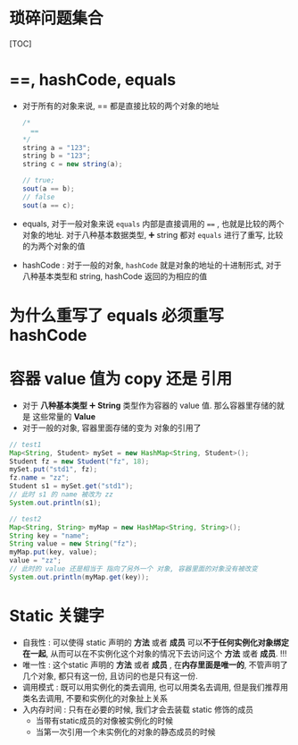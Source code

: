 # 琐碎问题集合

[TOC]

# ==, hashCode, equals

* 对于所有的对象来说, == 都是直接比较的两个对象的地址

  ~~~java
  /*
  	== 
  */
  string a = "123";
  string b = "123";
  string c = new string(a);
  
  // true;
  sout(a == b);
  // false
  sout(a == c);
  ~~~


* equals, 对于一般对象来说 `equals`  内部是直接调用的 `==` , 也就是比较的两个对象的地址. 对于八种基本数据类型, ➕ string 都对 `equals` 进行了重写, 比较的为两个对象的值

* hashCode  : 对于一般的对象, `hashCode` 就是对象的地址的十进制形式, 对于 八种基本类型和 string, hashCode 返回的为相应的值

# 为什么重写了 equals 必须重写 hashCode



# 容器 value 值为 copy 还是 引用

* 对于 **八种基本类型** ➕ **String** 类型作为容器的 value 值. 那么容器里存储的就是 这些常量的 **Value**
* 对于一般的对象, 容器里面存储的变为 对象的引用了

~~~java
// test1
Map<String, Student> mySet = new HashMap<String, Student>();
Student fz = new Student("fz", 18);
mySet.put("std1", fz);
fz.name = "zz";
Student s1 = mySet.get("std1");
// 此时 s1 的 name 被改为 zz
System.out.println(s1);

// test2
Map<String, String> myMap = new HashMap<String, String>();
String key = "name";
String value = new String("fz");
myMap.put(key, value);
value = "zz";
// 此时的 value 还是相当于 指向了另外一个 对象, 容器里面的对象没有被改变
System.out.println(myMap.get(key));
~~~



# Static 关键字

- 自我性 : 可以使得 static 声明的 **方法** 或者 **成员** 可以**不于任何实例化对象绑定在一起**, 从而可以在不实例化这个对象的情况下去访问这个 **方法** 或者 **成员**. !!!
- 唯一性 : 这个static 声明的 **方法** 或者 **成员** , 在**内存里面是唯一的**, 不管声明了几个对象, 都只有这一份, 且访问的也是只有这一份.
- 调用模式 : 既可以用实例化的类去调用, 也可以用类名去调用, 但是我们推荐用类名去调用, 不要和实例化的对象扯上关系
- 入内存时间 : 只有在必要的时候, 我们才会去装载 static 修饰的成员
  - 当带有static成员的对像被实例化的时候
  - 当第一次引用一个未实例化的对象的静态成员的时候















































